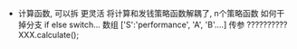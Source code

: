 - 计算函数, 可以拆 更灵活
    将计算和发钱策略函数解耦了,
    n个策略函数
    如何干掉分支  if else  switch...
    数组 ['S':'performance', 'A', 'B'....]
    传参
    ??????????
    XXX.calculate();
